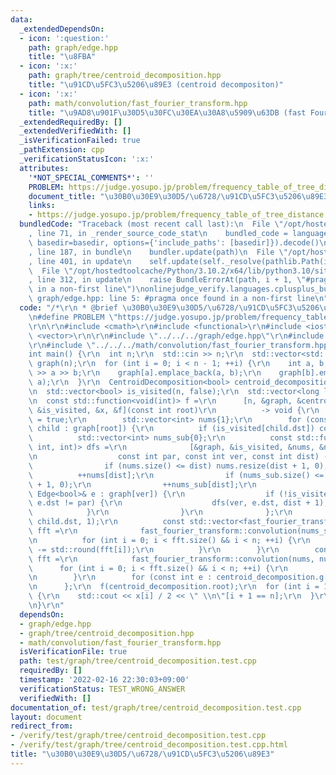 ```yaml
---
data:
  _extendedDependsOn:
  - icon: ':question:'
    path: graph/edge.hpp
    title: "\u8FBA"
  - icon: ':x:'
    path: graph/tree/centroid_decomposition.hpp
    title: "\u91CD\u5FC3\u5206\u89E3 (centroid decompositon)"
  - icon: ':x:'
    path: math/convolution/fast_fourier_transform.hpp
    title: "\u9AD8\u901F\u30D5\u30FC\u30EA\u30A8\u5909\u63DB (fast Fourier transform)"
  _extendedRequiredBy: []
  _extendedVerifiedWith: []
  _isVerificationFailed: true
  _pathExtension: cpp
  _verificationStatusIcon: ':x:'
  attributes:
    '*NOT_SPECIAL_COMMENTS*': ''
    PROBLEM: https://judge.yosupo.jp/problem/frequency_table_of_tree_distance
    document_title: "\u30B0\u30E9\u30D5/\u6728/\u91CD\u5FC3\u5206\u89E3"
    links:
    - https://judge.yosupo.jp/problem/frequency_table_of_tree_distance
  bundledCode: "Traceback (most recent call last):\n  File \"/opt/hostedtoolcache/Python/3.10.2/x64/lib/python3.10/site-packages/onlinejudge_verify/documentation/build.py\"\
    , line 71, in _render_source_code_stat\n    bundled_code = language.bundle(stat.path,\
    \ basedir=basedir, options={'include_paths': [basedir]}).decode()\n  File \"/opt/hostedtoolcache/Python/3.10.2/x64/lib/python3.10/site-packages/onlinejudge_verify/languages/cplusplus.py\"\
    , line 187, in bundle\n    bundler.update(path)\n  File \"/opt/hostedtoolcache/Python/3.10.2/x64/lib/python3.10/site-packages/onlinejudge_verify/languages/cplusplus_bundle.py\"\
    , line 401, in update\n    self.update(self._resolve(pathlib.Path(included), included_from=path))\n\
    \  File \"/opt/hostedtoolcache/Python/3.10.2/x64/lib/python3.10/site-packages/onlinejudge_verify/languages/cplusplus_bundle.py\"\
    , line 312, in update\n    raise BundleErrorAt(path, i + 1, \"#pragma once found\
    \ in a non-first line\")\nonlinejudge_verify.languages.cplusplus_bundle.BundleErrorAt:\
    \ graph/edge.hpp: line 5: #pragma once found in a non-first line\n"
  code: "/*\r\n * @brief \u30B0\u30E9\u30D5/\u6728/\u91CD\u5FC3\u5206\u89E3\r\n */\r\
    \n#define PROBLEM \"https://judge.yosupo.jp/problem/frequency_table_of_tree_distance\"\
    \r\n\r\n#include <cmath>\r\n#include <functional>\r\n#include <iostream>\r\n#include\
    \ <vector>\r\n\r\n#include \"../../../graph/edge.hpp\"\r\n#include \"../../../graph/tree/centroid_decomposition.hpp\"\
    \r\n#include \"../../../math/convolution/fast_fourier_transform.hpp\"\r\n\r\n\
    int main() {\r\n  int n;\r\n  std::cin >> n;\r\n  std::vector<std::vector<Edge<bool>>>\
    \ graph(n);\r\n  for (int i = 0; i < n - 1; ++i) {\r\n    int a, b;\r\n    std::cin\
    \ >> a >> b;\r\n    graph[a].emplace_back(a, b);\r\n    graph[b].emplace_back(b,\
    \ a);\r\n  }\r\n  CentroidDecomposition<bool> centroid_decomposition(graph);\r\
    \n  std::vector<bool> is_visited(n, false);\r\n  std::vector<long long> x(n, 0);\r\
    \n  const std::function<void(int)> f =\r\n      [n, &graph, &centroid_decomposition,\
    \ &is_visited, &x, &f](const int root)\r\n          -> void {\r\n        is_visited[root]\
    \ = true;\r\n        std::vector<int> nums{1};\r\n        for (const Edge<bool>&\
    \ child : graph[root]) {\r\n          if (is_visited[child.dst]) continue;\r\n\
    \          std::vector<int> nums_sub{0};\r\n          const std::function<void(int,\
    \ int, int)> dfs =\r\n              [&graph, &is_visited, &nums, &nums_sub, &dfs](\r\
    \n                  const int par, const int ver, const int dist) -> void {\r\n\
    \                if (nums.size() <= dist) nums.resize(dist + 1, 0);\r\n      \
    \          ++nums[dist];\r\n                if (nums_sub.size() <= dist) nums_sub.resize(dist\
    \ + 1, 0);\r\n                ++nums_sub[dist];\r\n                for (const\
    \ Edge<bool>& e : graph[ver]) {\r\n                  if (!is_visited[e.dst] &&\
    \ e.dst != par) {\r\n                    dfs(ver, e.dst, dist + 1);\r\n      \
    \            }\r\n                }\r\n              };\r\n          dfs(root,\
    \ child.dst, 1);\r\n          const std::vector<fast_fourier_transform::Real>\
    \ fft =\r\n              fast_fourier_transform::convolution(nums_sub, nums_sub);\r\
    \n          for (int i = 0; i < fft.size() && i < n; ++i) {\r\n            x[i]\
    \ -= std::round(fft[i]);\r\n          }\r\n        }\r\n        const std::vector<fast_fourier_transform::Real>\
    \ fft =\r\n            fast_fourier_transform::convolution(nums, nums);\r\n  \
    \      for (int i = 0; i < fft.size() && i < n; ++i) {\r\n          x[i] += std::round(fft[i]);\r\
    \n        }\r\n        for (const int e : centroid_decomposition.g[root]) f(e);\r\
    \n      };\r\n  f(centroid_decomposition.root);\r\n  for (int i = 1; i < n; ++i)\
    \ {\r\n    std::cout << x[i] / 2 << \" \\n\"[i + 1 == n];\r\n  }\r\n  return 0;\r\
    \n}\r\n"
  dependsOn:
  - graph/edge.hpp
  - graph/tree/centroid_decomposition.hpp
  - math/convolution/fast_fourier_transform.hpp
  isVerificationFile: true
  path: test/graph/tree/centroid_decomposition.test.cpp
  requiredBy: []
  timestamp: '2022-02-16 22:30:03+09:00'
  verificationStatus: TEST_WRONG_ANSWER
  verifiedWith: []
documentation_of: test/graph/tree/centroid_decomposition.test.cpp
layout: document
redirect_from:
- /verify/test/graph/tree/centroid_decomposition.test.cpp
- /verify/test/graph/tree/centroid_decomposition.test.cpp.html
title: "\u30B0\u30E9\u30D5/\u6728/\u91CD\u5FC3\u5206\u89E3"
---
```

